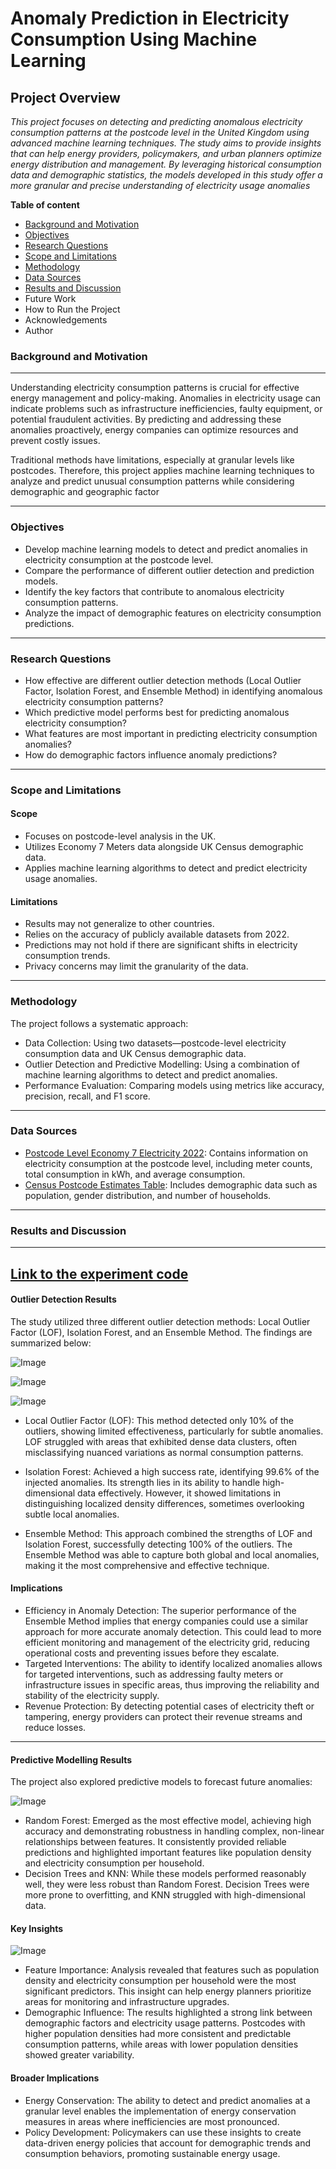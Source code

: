 # **Anomaly Prediction in Electricity Consumption Using Machine Learning**

**Project Overview**
---
_This project focuses on detecting and predicting anomalous electricity consumption patterns at the postcode level in the United Kingdom using advanced machine learning techniques. The study aims to provide insights that can help energy providers, policymakers, and urban planners optimize energy distribution and management. By leveraging historical consumption data and demographic statistics, the models developed in this study offer a more granular and precise understanding of electricity usage anomalies_

**Table of content**
-  [Background and Motivation](#background-and-motivation)
- [Objectives](#objectives)
- [Research Questions](#research-questions)
- [Scope and Limitations](#scope-and-limitations)
- [Methodology](#methodology)
- [Data Sources](#data-sources)
- [Results and Discussion](#results-and-discussion)
- Future Work
- How to Run the Project
- Acknowledgements
- Author

### Background and Motivation
---
Understanding electricity consumption patterns is crucial for effective energy management and policy-making. Anomalies in electricity usage can indicate problems such as infrastructure inefficiencies, faulty equipment, or potential fraudulent activities. By predicting and addressing these anomalies proactively, energy companies can optimize resources and prevent costly issues.

Traditional methods have limitations, especially at granular levels like postcodes. Therefore, this project applies machine learning techniques to analyze and predict unusual consumption patterns while considering demographic and geographic factor

---

### Objectives

- Develop machine learning models to detect and predict anomalies in electricity consumption at the postcode level.
- Compare the performance of different outlier detection and prediction models.
- Identify the key factors that contribute to anomalous electricity consumption patterns.
- Analyze the impact of demographic features on electricity consumption predictions.
---

### Research Questions

- How effective are different outlier detection methods (Local Outlier Factor, Isolation Forest, and Ensemble Method) in identifying anomalous electricity consumption patterns?
- Which predictive model performs best for predicting anomalous electricity consumption?
- What features are most important in predicting electricity consumption anomalies?
- How do demographic factors influence anomaly predictions?
---

### Scope and Limitations

#### Scope
- Focuses on postcode-level analysis in the UK.
- Utilizes Economy 7 Meters data alongside UK Census demographic data.
- Applies machine learning algorithms to detect and predict electricity usage anomalies.

#### Limitations
- Results may not generalize to other countries.
- Relies on the accuracy of publicly available datasets from 2022.
- Predictions may not hold if there are significant shifts in electricity consumption trends.
- Privacy concerns may limit the granularity of the data.
---

### Methodology
The project follows a systematic approach:

- Data Collection: Using two datasets—postcode-level electricity consumption data and UK Census demographic data.
- Outlier Detection and Predictive Modelling: Using a combination of machine learning algorithms to detect and predict anomalies.
- Performance Evaluation: Comparing models using metrics like accuracy, precision, recall, and F1 score.
---

### Data Sources

- [Postcode Level Economy 7 Electricity 2022](https://assets.publishing.service.gov.uk/media/65b0d21ef2718c0014fb1be6/Postcode_level_economy_7_electricity_2022.csv): Contains information on electricity consumption at the postcode level, including meter counts, total consumption in kWh, and average consumption.
- [Census Postcode Estimates Table](https://www.nomisweb.co.uk/output/census/2011/Postcode_Estimates_Table_1.csv): Includes demographic data such as population, gender distribution, and number of households.
---

### **Results and Discussion**
---
## **[Link to the experiment code](https://github.com/Nedu-InfoSoft/Electricity_Consumption_Project/blob/main/Analysis%20and%20Results.ipynb)**
#### **Outlier Detection Results**

The study utilized three different outlier detection methods: Local Outlier Factor (LOF), Isolation Forest, and an Ensemble Method. The findings are summarized below:

![Image](https://github.com/Nedu-InfoSoft/Electricity_Consumption_Project/blob/main/images/Performance1.jpg)

![Image](https://github.com/Nedu-InfoSoft/Electricity_Consumption_Project/blob/main/images/Agreement.jpg)

![Image](https://github.com/Nedu-InfoSoft/Electricity_Consumption_Project/blob/main/images/outlier%20plot.jpg)

- Local Outlier Factor (LOF): This method detected only 10% of the outliers, showing limited effectiveness, particularly for subtle anomalies. LOF struggled with areas that exhibited dense data clusters, often misclassifying nuanced variations as normal consumption patterns.

- Isolation Forest: Achieved a high success rate, identifying 99.6% of the injected anomalies. Its strength lies in its ability to handle high-dimensional data effectively. However, it showed limitations in distinguishing localized density differences, sometimes overlooking subtle local anomalies.
- Ensemble Method: This approach combined the strengths of LOF and Isolation Forest, successfully detecting 100% of the outliers. The Ensemble Method was able to capture both global and local anomalies, making it the most comprehensive and effective technique.

#### Implications

- Efficiency in Anomaly Detection: The superior performance of the Ensemble Method implies that energy companies could use a similar approach for more accurate anomaly detection. This could lead to more efficient monitoring and management of the electricity grid, reducing operational costs and preventing issues before they escalate.
- Targeted Interventions: The ability to identify localized anomalies allows for targeted interventions, such as addressing faulty meters or infrastructure issues in specific areas, thus improving the reliability and stability of the electricity supply.
- Revenue Protection: By detecting potential cases of electricity theft or tampering, energy providers can protect their revenue streams and reduce losses.
---

#### **Predictive Modelling Results**

The project also explored predictive models to forecast future anomalies:

![Image](https://github.com/Nedu-InfoSoft/Electricity_Consumption_Project/blob/main/images/Results.jpg)

- Random Forest: Emerged as the most effective model, achieving high accuracy and demonstrating robustness in handling complex, non-linear relationships between features. It consistently provided reliable predictions and highlighted important features like population density and electricity consumption per household.
- Decision Trees and KNN: While these models performed reasonably well, they were less robust than Random Forest. Decision Trees were more prone to overfitting, and KNN struggled with high-dimensional data.

#### Key Insights

![Image](https://github.com/Nedu-InfoSoft/Electricity_Consumption_Project/blob/main/images/feature_importances.png)

- Feature Importance: Analysis revealed that features such as population density and electricity consumption per household were the most significant predictors. This insight can help energy planners prioritize areas for monitoring and infrastructure upgrades.
- Demographic Influence: The results highlighted a strong link between demographic factors and electricity usage patterns. Postcodes with higher population densities had more consistent and predictable consumption patterns, while areas with lower population densities showed greater variability.

#### Broader Implications

- Energy Conservation: The ability to detect and predict anomalies at a granular level enables the implementation of energy conservation measures in areas where inefficiencies are most pronounced.
- Policy Development: Policymakers can use these insights to create data-driven energy policies that account for demographic trends and consumption behaviors, promoting sustainable energy usage.
